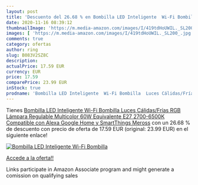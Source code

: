 ```yaml
---
layout: post
title: 'Descuento del 26.68 % en Bombilla LED Inteligente  Wi-Fi Bombilla'
date: 2020-11-16 08:39:12
thumbnailImage: 'https://m.media-amazon.com/images/I/419tdHoUWIL._SL200_.jpg'
images: [ 'https://m.media-amazon.com/images/I/419tdHoUWIL._SL200_.jpg' ]
comments: true
category: ofertas
author: ring
slug: B083V2SZ8C
description:
actualPrice: 17.59 EUR
currency: EUR
price: 17.59
comparePrice: 23.99 EUR
inStock: true
prodname: 'Bombilla LED Inteligente  Wi-Fi Bombilla  Luces Cálidas/Frías RGB  Lámpara Regulable  Multicolor  60W Equivalente  E27  2700-6500K  Compatible con Alexa Google Home y SmartThings  Meross'
---
```


Tienes [Bombilla LED Inteligente  Wi-Fi Bombilla  Luces Cálidas/Frías RGB  Lámpara Regulable  Multicolor  60W Equivalente  E27  2700-6500K  Compatible con Alexa Google Home y SmartThings  Meross](https://www.amazon.es/dp/B083V2SZ8C/?tag=tolees-21) con un 26.68 % de descuento con precio de oferta de 17.59 EUR (original: 23.99 EUR) en el siguiente enlace!

[![Bombilla LED Inteligente  Wi-Fi Bombilla](https://m.media-amazon.com/images/I/419tdHoUWIL._SL200_.jpg)](https://www.amazon.es/dp/B083V2SZ8C/?tag=tolees-21)

[Accede a la oferta!!](https://www.amazon.es/dp/B083V2SZ8C/?tag=tolees-21)

Links participate in Amazon Associate program and might generate a comission on qualifying sales


